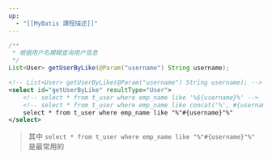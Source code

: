 ```yaml
---
up:
  - "[[MyBatis 課程描述]]"
---
```


```java
/**
 * 根据用户名模糊查询用户信息
 */
List<User> getUserByLike(@Param("username") String username);
```

```xml
<!-- List<User> getUserByLike(@Param("username") String username); -->  
<select id="getUserByLike" resultType="User">  
    <!-- select * from t_user where emp_name like '%${username}%' -->  
    <!-- select * from t_user where emp_name like concat('%', #{username}, '%') -->  
    select * from t_user where emp_name like "%"#{username}"%"  
</select>
```

> 其中 `select * from t_user where emp_name like "%"#{username}"%"` 是最常用的
